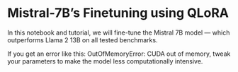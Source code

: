 # Mistral-7B’s Finetuning using QLoRA

In this notebook and tutorial, we will fine-tune the Mistral 7B model — which outperforms Llama 2 13B on all tested benchmarks.     

If you get an error like this: OutOfMemoryError: CUDA out of memory, tweak your parameters to make the model less computationally intensive.
